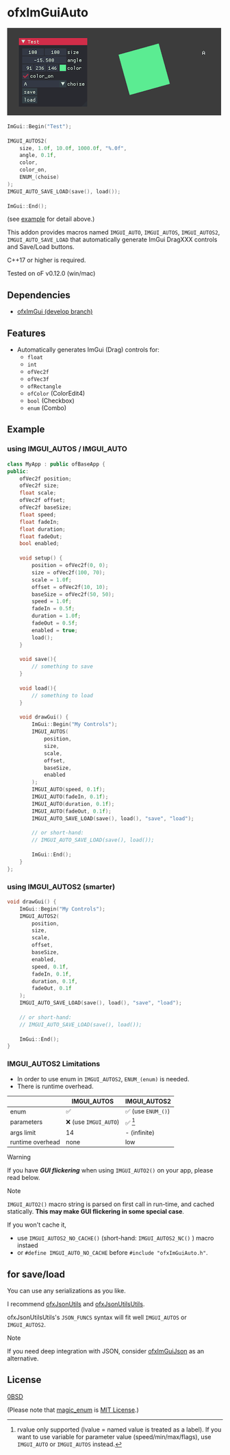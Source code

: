 # ofxImGuiAuto

![docs/screenshot.png](docs/screenshot.png)

```cpp
ImGui::Begin("Test");

IMGUI_AUTOS2(
    size, 1.0f, 10.0f, 1000.0f, "%.0f",
    angle, 0.1f,
    color,
    color_on,
    ENUM_(choise)
);
IMGUI_AUTO_SAVE_LOAD(save(), load());

ImGui::End();
```

(see [example](./example/) for detail above.)

This addon provides macros named `IMGUI_AUTO`, `IMGUI_AUTOS`, `IMGUI_AUTOS2`, `IMGUI_AUTO_SAVE_LOAD` that automatically generate ImGui DragXXX controls and Save/Load buttons.

C++17 or higher is required.

Tested on oF v0.12.0 (win/mac)

## Dependencies

- [ofxImGui (develop branch)](https://github.com/jvcleave/ofxImGui/tree/develop)

## Features

- Automatically generates ImGui (Drag) controls for:
    - `float`
    - `int`
    - `ofVec2f`
    - `ofVec3f`
    - `ofRectangle`
    - `ofColor` (ColorEdit4)
    - `bool` (Checkbox)
    - `enum` (Combo)

## Example

### using IMGUI_AUTOS / IMGUI_AUTO

```cpp
class MyApp : public ofBaseApp {
public:
    ofVec2f position;
    ofVec2f size;
    float scale;
    ofVec2f offset;
    ofVec2f baseSize;
    float speed;
    float fadeIn;
    float duration;
    float fadeOut;
    bool enabled;

    void setup() {
        position = ofVec2f(0, 0);
        size = ofVec2f(100, 70);
        scale = 1.0f;
        offset = ofVec2f(10, 10);
        baseSize = ofVec2f(50, 50);
        speed = 1.0f;
        fadeIn = 0.5f;
        duration = 1.0f;
        fadeOut = 0.5f;
        enabled = true;
        load();
    }

    void save(){
        // something to save
    }

    void load(){
        // something to load
    }

    void drawGui() {
        ImGui::Begin("My Controls");
        IMGUI_AUTOS(
            position,
            size,
            scale,
            offset,
            baseSize,
            enabled
        );
        IMGUI_AUTO(speed, 0.1f);
        IMGUI_AUTO(fadeIn, 0.1f);
        IMGUI_AUTO(duration, 0.1f);
        IMGUI_AUTO(fadeOut, 0.1f);
        IMGUI_AUTO_SAVE_LOAD(save(), load(), "save", "load");

        // or short-hand:
        // IMGUI_AUTO_SAVE_LOAD(save(), load());

        ImGui::End();
    }
};
```

### using IMGUI_AUTOS2 (smarter)

```cpp
void drawGui() {
    ImGui::Begin("My Controls");
    IMGUI_AUTOS2(
        position,
        size,
        scale,
        offset,
        baseSize,
        enabled,
        speed, 0.1f,
        fadeIn, 0.1f,
        duration, 0.1f,
        fadeOut, 0.1f
    );
    IMGUI_AUTO_SAVE_LOAD(save(), load(), "save", "load");

    // or short-hand:
    // IMGUI_AUTO_SAVE_LOAD(save(), load());

    ImGui::End();
}
```

### IMGUI_AUTOS2 Limitations

- In order to use enum in `IMGUI_AUTOS2`, `ENUM_(enum)` is needed.
- There is runtime overhead.

||IMGUI_AUTOS|IMGUI_AUTOS2
|-|-|-|
|enum|:white_check_mark:|:white_check_mark: (use `ENUM_()`) |
|parameters|:x: (use `IMGUI_AUTO`)|:white_check_mark: [^1]|
|args limit|14|- (infinite)|
|runtime overhead|none|low|

[^1]: rvalue only supported (lvalue = named value is treated as a label). If you want to use variable for parameter value (speed/min/max/flags), use `IMGUI_AUTO` or `IMGUI_AUTOS` instead.

> [!WARNING]
> If you have ***GUI flickering*** when using `IMGUI_AUTO2()` on your app, please read below.

> [!NOTE]
>  `IMGUI_AUTO2()` macro string is parsed on first call in run-time, and cached statically. **This may make GUI flickering in some special case**. 
> 
> If you won't cache it,
> - use `IMGUI_AUTOS2_NO_CACHE()` (short-hand: `IMGUI_AUTOS2_NC()` ) macro instaed
> - or `#define IMGUI_AUTO_NO_CACHE` before `#include "ofxImGuiAuto.h"`.

## for save/load

You can use any serializations as you like. 

I recommend [ofxJsonUtils](https://github.com/2bbb/ofxJsonUtils) and [ofxJsonUtilsUtils](https://github.com/nariakiiwatani/ofxjsonutilsutils).

ofxJsonUtilsUtils's `JSON_FUNCS` syntax will fit well `IMGUI_AUTOS` or `IMGUI_AUTOS2`.

> [!NOTE]
> If you need deep integration with JSON, consider [ofxImGuiJson](https://github.com/nariakiiwatani/ofxImGuiJson) as an alternative.

## License

[0BSD](LICENSE)

(Please note that [magic_enum](https://github.com/Neargye/magic_enum) is [MIT License](https://github.com/Neargye/magic_enum/blob/master/LICENSE).)
